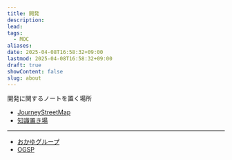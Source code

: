```yaml
---
title: 開発
description: 
lead: 
tags:
  - MOC
aliases: 
date: 2025-04-08T16:58:32+09:00
lastmod: 2025-04-08T16:58:32+09:00
draft: true
showContent: false
slug: about
---
```

開発に関するノートを置く場所
- [JourneyStreetMap](JourneyStreetMap/JourneyStreetMapとは.md)
- [知識置き場](Knowledge/知識置き場.md)
---
- [おかゆグループ](../okayugroup/おかゆグループ.md)
- [OGSP](../okayugroup/OGSP/OGSP.md)